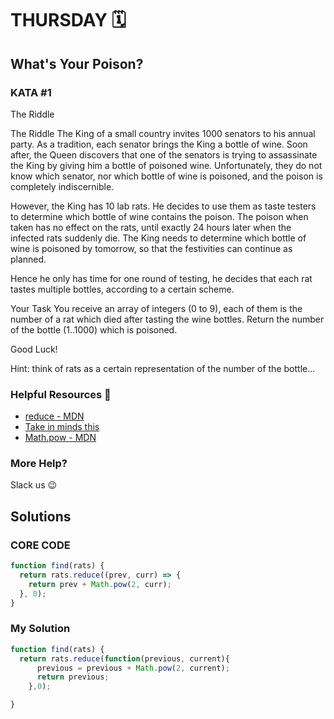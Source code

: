 # THURSDAY 🗓️
## What's Your Poison?

### KATA #1
The Riddle

<p>The Riddle
The King of a small country invites 1000 senators to his annual party. As a tradition, each senator brings the King a bottle of wine. Soon after, the Queen discovers that one of the senators is trying to assassinate the King by giving him a bottle of poisoned wine. Unfortunately, they do not know which senator, nor which bottle of wine is poisoned, and the poison is completely indiscernible.

However, the King has 10 lab rats. He decides to use them as taste testers to determine which bottle of wine contains the poison. The poison when taken has no effect on the rats, until exactly 24 hours later when the infected rats suddenly die. The King needs to determine which bottle of wine is poisoned by tomorrow, so that the festivities can continue as planned.

Hence he only has time for one round of testing, he decides that each rat tastes multiple bottles, according to a certain scheme.

Your Task
You receive an array of integers (0 to 9), each of them is the number of a rat which died after tasting the wine bottles. Return the number of the bottle (1..1000) which is poisoned.

Good Luck!</p>

Hint: think of rats as a certain representation of the number of the bottle...</p>

### Helpful Resources 📖
<ul>
  <li><a href="https://developer.mozilla.org/en-US/docs/Web/JavaScript/Reference/Global_Objects/Array/Reduce">reduce - MDN</a> </li>
  <li><a href="https://www.schoolcoders.com/data-representation/binary/powers-of-two/">Take in minds this</a> </li>
  <li><a href="https://developer.mozilla.org/en-US/docs/Web/JavaScript/Reference/Global_Objects/Math/pow">Math.pow - MDN</a> </li> 
</ul>

### More Help?
Slack us 😉

## Solutions
### CORE CODE 
```javascript
function find(rats) {
  return rats.reduce((prev, curr) => {
    return prev + Math.pow(2, curr);
  }, 0);
}
```

### My Solution

```javascript
function find(rats) {
  return rats.reduce(function(previous, current){
      previous = previous + Math.pow(2, current);
      return previous;
    },0);

}
```
